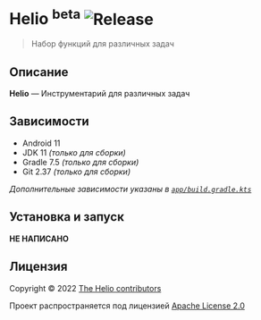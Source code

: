 # Helio <sup>beta</sup> ![Release](https://img.shields.io/github/v/release/hepller/HelioApp)

> Набор функций для различных задач

## Описание

__Helio__ — Инструментарий для различных задач

## Зависимости

- Android 11
- JDK 11 *(только для сборки)*
- Gradle 7.5 *(только для сборки)*
- Git 2.37 *(только для сборки)*

*Дополнительные зависимости указаны в [`app/build.gradle.kts`](app/build.gradle.kts)*

## Установка и запуск

__НЕ НАПИСАНО__

## Лицензия

Copyright © 2022 [The Helio contributors](contributors.md)

Проект распространяется под лицензией [Apache License 2.0](license)